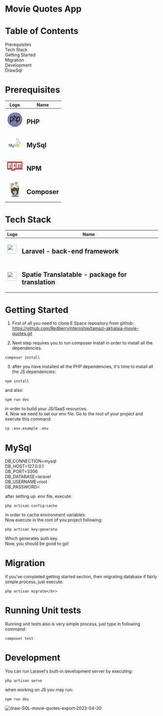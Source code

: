 <h1>Movie Quotes App</h1>

<h1>Table of Contents</h1>
Prerequisites</br>
Tech Stack</br>
Getting Started</br>
Migration</br>
Development</br>
DrawSql</br>

<h1>Prerequisites</h1>

| Logo | Name |
| ---      | ---       |
| <img width="50" height="50" src="https://raw.githubusercontent.com/RedberryInternship/example-project-laravel/7a054d64192f92566a0f48349002e0296a9d5347/readme/assets/php.svg" />    |<h2>PHP</h2> |
|<img width="50" height="50" src="https://github.com/RedberryInternship/example-project-laravel/blob/master/readme/assets/mysql.png?raw=true" />| <h2>MySql</h2>|
|<img width="50" height="30" src="https://github.com/RedberryInternship/example-project-laravel/blob/master/readme/assets/npm.png?raw=true" /> | <h2>NPM</h2>|
|<img width="50" height="50" src="https://github.com/RedberryInternship/example-project-laravel/blob/master/readme/assets/composer.png?raw=true" />|<h2>Composer</h2>|

<h1>Tech Stack</h1>

| Logo | Name |
| ---      | ---       |
| <img width="30" height="30" src="https://upload.wikimedia.org/wikipedia/commons/thumb/9/9a/Laravel.svg/1200px-Laravel.svg.png" />|<h2>Laravel - back-end framework</h2> |
|<img width="30" height="30" src="https://avatars.githubusercontent.com/u/7535935?v=4&s=400" />| <h2>Spatie Translatable - package for translation</h2>|

<h1>Getting Started</h1>

1.  First of all you need to clone E Space repository from github:</br>
https://github.com/RedberryInternship/tamazi-akhalaia-movie-quotes.git</br>

2. Next step requires you to run composer install in order to install all the dependencies.</br>
```
composer install
```

3. after you have installed all the PHP dependencies, it's time to install all the JS dependencies:</br>
```
npm install
```

and also:</br>
```
npm run dev
```
in order to build your JS/SaaS resources.</br>
4. Now we need to set our env file. Go to the root of your project and execute this command.</br>
```
cp .env.example .env
```

<h1>MySql</h1>
DB_CONNECTION=mysql</br>
DB_HOST=127.0.0.1</br>
DB_PORT=3306</br>
DB_DATABASE=laravel</br>
DB_USERNAME=root</br>
DB_PASSWORD=</br>

after setting up .env file, execute:</br>

```
php artisan config:cache
```

in order to cache environment variables.</br>
Now execute in the root of you project following:</br>

```
php artisan key:generate
```

Which generates auth key.</br>
Now, you should be good to go!</br>

<h1>Migration</h1>
if you've completed getting started section, then migrating database if fairly simple process, just execute:</br>

```
php artisan migrate</br>
```

<h1>Running Unit tests</h1>
Running unit tests also is very simple process, just type in following command:</br>

```
composer test
```

<h1>Development</h1>

You can run Laravel's built-in development server by executing:</br>

```
php artisan serve
```
when working on JS you may run:</br>

```
npm run dev
```
<img src="https://i.ibb.co/NxTtS5p/draw-SQL-movie-quotes-export-2023-04-30.png" alt="draw-SQL-movie-quotes-export-2023-04-30" border="0"></a><br /><a target='_blank' href='https://dedupelist.com/'><br />
